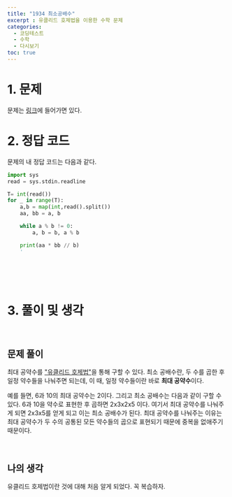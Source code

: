 ```yaml
---
title: "1934 최소공배수"
excerpt : 유클리드 호제법을 이용한 수학 문제
categories:
  - 코딩테스트
  - 수학
  - 다시보기
toc: true
---
```

  
# 1. 문제
문제는 [링크](https://www.acmicpc.net/problem/1934)에 들어가면 있다.

# 2. 정답 코드

문제의 내 정답 코드는 다음과 같다.

```python
import sys
read = sys.stdin.readline

T= int(read())
for _ in range(T):
    a,b = map(int,read().split())
    aa, bb = a, b

    while a % b != 0:
        a, b = b, a % b

    print(aa * bb // b)
    '
```

<br/><br/><br/>

# 3. 풀이 및 생각

<br/>

## 문제 풀이

최대 공약수를 ["유클리드 호제법"](https://ko.wikipedia.org/wiki/%EC%9C%A0%ED%81%B4%EB%A6%AC%EB%93%9C_%ED%98%B8%EC%A0%9C%EB%B2%95)을
통해 구할 수 있다. 최소 공배수란, 두 수를 곱한 후 일정 약수들을 나눠주면 되는데, 이 때, 일정 약수들이란 바로 **최대 공약수**이다.

예를 들면, 6과 10의 최대 공약수는 2이다. 그리고 최소 공배수는 다음과 같이 구할 수 있다. 
6과 10을 약수로 표현한 후 곱하면 2x3x2x5 이다. 여기서 최대 공약수를 나눠주게 되면 2x3x5를 얻게 되고 이는
최소 공배수가 된다. 최대 공약수를 나눠주는 이유는 최대 공약수가 두 수의 공통된 모든 약수들의 곱으로 표현되기 때문에
중복을 없애주기 때문이다.

<br/> 

## 나의 생각

유클리드 호제법이란 것에 대해 처음 알게 되었다. 꼭 복습하자.